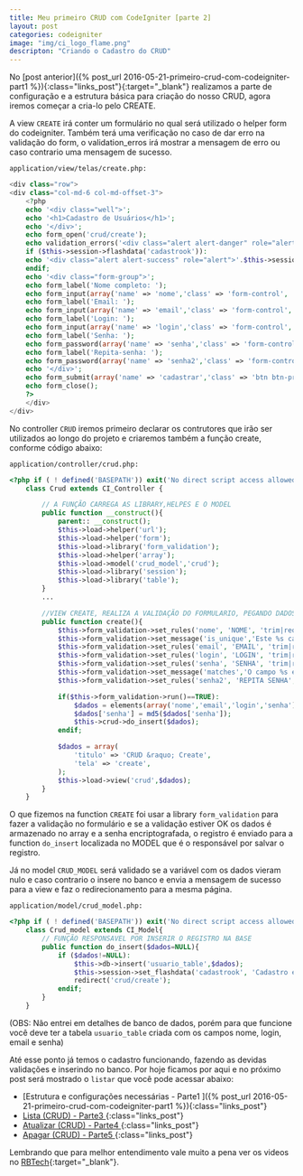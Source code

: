 ```yaml
---
title: Meu primeiro CRUD com CodeIgniter [parte 2]
layout: post
categories: codeigniter
image: "img/ci_logo_flame.png"
descripton: "Criando o Cadastro do CRUD"
---
```



No [post anterior]({% post_url 2016-05-21-primeiro-crud-com-codeigniter-part1 %}){:class="links_post"}{:target="_blank"}  realizamos a parte de configuração e a estrutura básica para criação do nosso CRUD, agora iremos começar a cria-lo pelo CREATE.

A view `CREATE` irá conter um formulário no qual será utilizado  o helper form do codeigniter. Também terá uma verificação no caso de dar erro na validação do form, o validation_erros irá mostrar a mensagem de erro ou caso contrario uma mensagem de sucesso.

`application/view/telas/create.php:`

```php
<div class="row">
<div class="col-md-6 col-md-offset-3">
	<?php
	echo '<div class="well">';
	echo '<h1>Cadastro de Usuários</h1>';
	echo '</div>';
	echo form_open('crud/create');
	echo validation_errors('<div class="alert alert-danger" role="alert">','</div>');
	if ($this->session->flashdata('cadastrook')):
	echo '<div class="alert alert-success" role="alert">'.$this->session->flashdata('cadastrook').'</div>';
	endif;
	echo '<div class="form-group">';
	echo form_label('Nome completo: ');
	echo form_input(array('name' => 'nome','class' => 'form-control', 'placeholder' => 'Seu nome'), set_value('nome'),'autofocus');
	echo form_label('Email: ');
	echo form_input(array('name' => 'email','class' => 'form-control', 'placeholder' => 'Seu email'), set_value('email'));
	echo form_label('Login: ');
	echo form_input(array('name' => 'login','class' => 'form-control', 'placeholder' => 'Seu login'), set_value('login'));
	echo form_label('Senha: ');
	echo form_password(array('name' => 'senha','class' => 'form-control', 'placeholder' => 'Sua senha'), set_value('senha'));
	echo form_label('Repita-senha: ');
	echo form_password(array('name' => 'senha2','class' => 'form-control', 'placeholder' => 'Sua senha novamente'), set_value('senha2'));
	echo '</div>';
	echo form_submit(array('name' => 'cadastrar','class' => 'btn btn-primary'), 'Cadastrar');
	echo form_close();
	?>
	</div>
</div>
```

No controller `CRUD` iremos primeiro declarar os contrutores que irão ser utilizados ao longo do projeto e criaremos também a função create, conforme código abaixo:

`application/controller/crud.php:`

```php
<?php if ( ! defined('BASEPATH')) exit('No direct script access allowed');
	class Crud extends CI_Controller {

		// A FUNÇÃO CARREGA AS LIBRARY,HELPES E O MODEL
		public function __construct(){
			parent:: __construct();
			$this->load->helper('url');
			$this->load->helper('form');
			$this->load->library('form_validation');
			$this->load->helper('array');
			$this->load->model('crud_model','crud');
			$this->load->library('session');
			$this->load->library('table');
		}
		...

		//VIEW CREATE, REALIZA A VALIDAÇÃO DO FORMULARIO, PEGANDO DADOS E INSERINDO NO BANCO ATRAVES DA FUNCTION 'DO_INSERT' QUE ESTÁ NO MODEL
		public function create(){
			$this->form_validation->set_rules('nome', 'NOME', 'trim|required|max_length[50]|ucwords');
			$this->form_validation->set_message('is_unique','Este %s cadastrado no sistema');
			$this->form_validation->set_rules('email', 'EMAIL', 'trim|required|max_length[50]|strtolower|valid_email, is_unique[usuario_table.email]');
			$this->form_validation->set_rules('login', 'LOGIN', 'trim|required|max_length[25]|strtolower,is_unique[usuario_table.login]');
			$this->form_validation->set_rules('senha', 'SENHA', 'trim|required|strtolower');
			$this->form_validation->set_message('matches','O campo %s está diferente do campo %s');
			$this->form_validation->set_rules('senha2', 'REPITA SENHA', 'trim|required|strtolower|matches[senha]');

			if($this->form_validation->run()==TRUE):
				$dados = elements(array('nome','email','login','senha'),$this->input->post());
				$dados['senha'] = md5($dados['senha']);
				$this->crud->do_insert($dados);
			endif;	

			$dados = array(
				'titulo' => 'CRUD &raquo; Create',
				'tela' => 'create',
			);
			$this->load->view('crud',$dados);
		}	
	}
```

O que fizemos na function `CREATE` foi usar a library `form_validation` para fazer a validação no formulário e se a validação estiver OK os dados é armazenado no array e a senha encriptografada, o registro é enviado para a function `do_insert` localizada no MODEL que é o responsável por salvar o registro.	

Já no model `CRUD_MODEL` será validado se a variável com os dados vieram nulo e caso contrario o insere no banco e envia a mensagem de sucesso para a view e faz o redirecionamento para a mesma página.

`application/model/crud_model.php:`

```php
<?php if ( ! defined('BASEPATH')) exit('No direct script access allowed');
	class Crud_model extends CI_Model{	
		// FUNÇÃO RESPONSAVEL POR INSERIR O REGISTRO NA BASE
		public function do_insert($dados=NULL){
			if ($dados!=NULL):
				$this->db->insert('usuario_table',$dados);	
				$this->session->set_flashdata('cadastrook', 'Cadastro efetuado com sucesso');
				redirect('crud/create');
			endif;
		}	
	}
```

(OBS: Não entrei em detalhes de banco de dados, porém para que funcione você deve ter a tabela `usuario_table` criada com os campos nome, login, email e senha)

Até esse ponto já temos o cadastro funcionando, fazendo as devidas validações e inserindo no banco. Por hoje ficamos por aqui e no próximo post será mostrado o `listar` que você pode acessar abaixo:

- [Estrutura e configurações necessárias - Parte1 ]({% post_url 2016-05-21-primeiro-crud-com-codeigniter-part1 %}){:class="links_post"} <br>
- [Lista (CRUD) - Parte3 ](#){:class="links_post"} <br>
- [Atualizar (CRUD) - Parte4 ](#){:class="links_post"} <br>
- [Apagar (CRUD) - Parte5 ](#){:class="links_post"}

Lembrando que para melhor entendimento vale muito a pena ver os videos no [RBTech](https://www.youtube.com/watch?v=1XnfWac0U14&list=PLInBAd9OZCzz2vtRFDwum0OyUmJg8UqDV){:target="_blank"}.